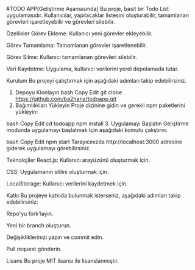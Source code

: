 #TODO APP[Geliştirme Aşamasında]
Bu proje, basit bir Todo List uygulamasıdır. Kullanıcılar, yapılacaklar listesini oluşturabilir, tamamlanan görevleri işaretleyebilir ve görevleri silebilir.

Özellikler
Görev Ekleme: Kullanıcı yeni görevler ekleyebilir.

Görev Tamamlama: Tamamlanan görevler işaretlenebilir.

Görev Silme: Kullanıcı tamamlanan görevleri silebilir.

Veri Kaydetme: Uygulama, kullanıcı verilerini yerel depolamada tutar.

Kurulum
Bu projeyi çalıştırmak için aşağıdaki adımları takip edebilirsiniz.

1. Depoyu Klonlayın
bash
Copy
Edit
git clone https://github.com/ba2hanz/todoapp.git
2. Bağımlılıkları Yükleyin
Proje dizinine gidin ve gerekli npm paketlerini yükleyin:

bash
Copy
Edit
cd todoapp
npm install
3. Uygulamayı Başlatın
Geliştirme modunda uygulamayı başlatmak için aşağıdaki komutu çalıştırın:

bash
Copy
Edit
npm start
Tarayıcınızda http://localhost:3000 adresine giderek uygulamayı görebilirsiniz.

Teknolojiler
React.js: Kullanıcı arayüzünü oluşturmak için.

CSS: Uygulamanın stilini oluşturmak için.

LocalStorage: Kullanıcı verilerini kaydetmek için.

Katkı
Bu projeye katkıda bulunmak isterseniz, aşağıdaki adımları takip edebilirsiniz:

Repo'yu fork'layın.

Yeni bir branch oluşturun.

Değişikliklerinizi yapın ve commit edin.

Pull request gönderin.

Lisans
Bu proje MIT lisansı ile lisanslanmıştır.